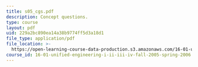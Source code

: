 ```yaml
---
title: s05_cgs.pdf
description: Concept questions.
type: course
layout: pdf
uid: 229a2bc890ea14a38b9774ff5d3a18d1
file_type: application/pdf
file_location: >-
  https://open-learning-course-data-production.s3.amazonaws.com/16-01-unified-engineering-i-ii-iii-iv-fall-2005-spring-2006/229a2bc890ea14a38b9774ff5d3a18d1_s05_cgs.pdf
course_id: 16-01-unified-engineering-i-ii-iii-iv-fall-2005-spring-2006
---
```

